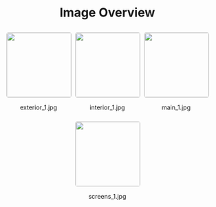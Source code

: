 <style>
    .image-gallery {
        display: flex;
        flex-wrap: wrap;
        gap: 10px;
        justify-content: center;
        padding: 10px;
    }
    .image-gallery img {
        width: 150px;
        height: auto;
        border: 1px solid #ddd;
        border-radius: 5px;
    }
    .image-gallery div {
        flex: 1 1 calc(33.333% - 20px); /* Three images per row on large screens */
        max-width: 150px;
        text-align: center;
    }
    @media (max-width: 768px) {
        .image-gallery div {
            flex: 1 1 calc(50% - 20px); /* Two images per row on medium screens */
        }
    }
    @media (max-width: 480px) {
        .image-gallery div {
            flex: 1 1 100%; /* One image per row on small screens */
        }
    }
</style>
<h1 style ="text-align: center;"> Image Overview </h1> <div class="image-gallery">
<div>
<img src="https://media.evkx.net/multimedia/models/voyah/free/free/exterior_1_st.jpg">
<p>exterior_1.jpg</p>
</div>
<div>
<img src="https://media.evkx.net/multimedia/models/voyah/free/free/interior_1_st.jpg">
<p>interior_1.jpg</p>
</div>
<div>
<img src="https://media.evkx.net/multimedia/models/voyah/free/free/main_1_st.jpg">
<p>main_1.jpg</p>
</div>
<div>
<img src="https://media.evkx.net/multimedia/models/voyah/free/free/screens_1_st.jpg">
<p>screens_1.jpg</p>
</div>
</div>
